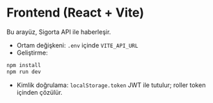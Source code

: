 # Frontend (React + Vite)

Bu arayüz, Sigorta API ile haberleşir.

- Ortam değişkeni: `.env` içinde `VITE_API_URL`
- Geliştirme:

```bash
npm install
npm run dev
```

- Kimlik doğrulama: `localStorage.token` JWT ile tutulur; roller token içinden çözülür.
